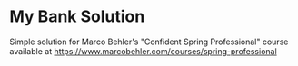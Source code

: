 # My Bank Solution
Simple solution for Marco Behler's "Confident Spring Professional" course available at https://www.marcobehler.com/courses/spring-professional
